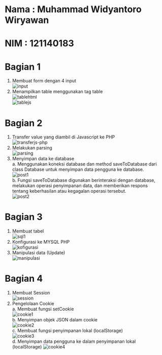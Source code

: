 # Nama : Muhammad Widyantoro Wiryawan
# NIM : 121140183

# Bagian 1
1. Membuat form dengan 4 input <br>
![input](https://github.com/m-widyantoro-w-121140183/uas_pemweb/assets/153991554/c75f9510-d9ec-442a-a2db-3382a5772a0a) <br>
2. Menampilkan table menggunakan tag table <br>
![tablehtml](https://github.com/m-widyantoro-w-121140183/uas_pemweb/assets/153991554/6ccde502-a69a-4322-b88f-5cc1b8e85bd2) <br>
![tablejs](https://github.com/m-widyantoro-w-121140183/uas_pemweb/assets/153991554/aca79065-5d06-45c1-9d0c-a9fdd43a9f5c)<br>

# Bagian 2
1. Transfer value yang diambil di Javascript ke PHP <br>
![transferjs-php](https://github.com/m-widyantoro-w-121140183/uas_pemweb/assets/153991554/d23961f6-b19d-4419-ba0d-fe25a955cf8b) <br>
2. Melakukan parsing <br>
![parsing](https://github.com/m-widyantoro-w-121140183/uas_pemweb/assets/153991554/3b4a8c72-fc0f-4dd6-a7f8-bfcf126b5ec7) <br>
3. Menyimpan data ke database <br>
a. Menggunakan koneksi database dan method saveToDatabase dari class Database untuk menyimpan data pengguna ke database. <br>
![post1](https://github.com/m-widyantoro-w-121140183/uas_pemweb/assets/153991554/fbe15742-9c33-415a-a700-21ccaa1edbd6) <br>
b. Fungsi saveToDatabase digunakan berinteraksi dengan database, melakukan operasi penyimpanan data, dan memberikan respons tentang keberhasilan atau kegagalan operasi tersebut. <br>
![post2](https://github.com/m-widyantoro-w-121140183/uas_pemweb/assets/153991554/6155a8ea-081b-4900-b648-5dae8a0980d7) <br>


# Bagian 3
1. Membuat tabel <br>
![sql1](https://github.com/m-widyantoro-w-121140183/uas_pemweb/assets/153991554/dadd049f-73e0-401c-bd31-c338c1687185) <br>
2. Konfigurasi ke MYSQL PHP <br>
![kofigurasi](https://github.com/m-widyantoro-w-121140183/uas_pemweb/assets/153991554/6c5fd610-0975-49a1-b19c-1e866647e54d) <br>
3. Manipulasi data (Update) <br>
![manipulasi](https://github.com/m-widyantoro-w-121140183/uas_pemweb/assets/153991554/84c4e278-ce76-4650-81ba-b0891bf97f15) <br>


# Bagian 4
1. Membuat Session <br>
![session](https://github.com/m-widyantoro-w-121140183/uas_pemweb/assets/153991554/6a9f2268-fce6-453e-b51a-c465274aa9f1) <br>
2. Pengelolaan Cookie <br>
a. Membuat fungsi setCookie <br>
![cookie1](https://github.com/m-widyantoro-w-121140183/uas_pemweb/assets/153991554/69e61e98-8e78-47f3-a7eb-70da8d9d9edc) <br>
b. Menyimpan objek JSON dalam cookie <br>
![cookie2](https://github.com/m-widyantoro-w-121140183/uas_pemweb/assets/153991554/c2ccf981-14cf-4dbb-9dc3-c41d455d4cd8) <br>
c. Membuat fungsi penyimpanan lokal (localStorage) <br>
![cookie3](https://github.com/m-widyantoro-w-121140183/uas_pemweb/assets/153991554/92e9ceb5-9262-4b95-a357-ee6176ca5940) <br>
d. Menyimpan data pengguna ke dalam penyimpanan lokal (localStorage) 
![cookie4](https://github.com/m-widyantoro-w-121140183/uas_pemweb/assets/153991554/46610867-c6a9-46b7-8825-592eaa1d11cb)


